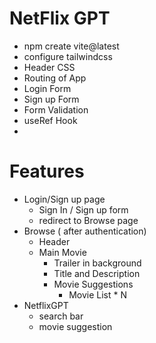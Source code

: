 # NetFlix GPT

- npm create vite@latest
- configure tailwindcss
- Header CSS
- Routing of App
- Login Form
- Sign up Form
- Form Validation
- useRef Hook
-

# Features

- Login/Sign up page
  - Sign In / Sign up form
  - redirect to Browse page
- Browse ( after authentication)
  - Header
  - Main Movie
    - Trailer in background
    - Title and Description
    - Movie Suggestions
      - Movie List \* N
- NetflixGPT
  - search bar
  - movie suggestion
